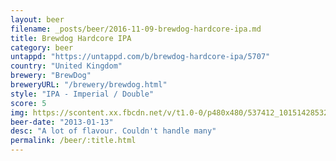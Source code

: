 ```yaml
---
layout: beer
filename: _posts/beer/2016-11-09-brewdog-hardcore-ipa.md
title: Brewdog Hardcore IPA
category: beer
untappd: "https://untappd.com/b/brewdog-hardcore-ipa/5707"
country: "United Kingdom"
brewery: "BrewDog"
breweryURL: "/brewery/brewdog.html"
style: "IPA - Imperial / Double"
score: 5
img: https://scontent.xx.fbcdn.net/v/t1.0-0/p480x480/537412_10151428532378745_1195699464_n.jpg?_nc_cat=103&_nc_oc=AQlicMRoTcowo2GON27SpzWTfmb3pxbMHENWGcCBWAJJkfKmL1BqSvx2HqtdpV186-o&_nc_ht=scontent.xx&oh=05bbebdcba0aa3dd1f7db4922651f1f4&oe=5DBBCB3A
beer-date: "2013-01-13"
desc: "A lot of flavour. Couldn't handle many"
permalink: /beer/:title.html
---
```

